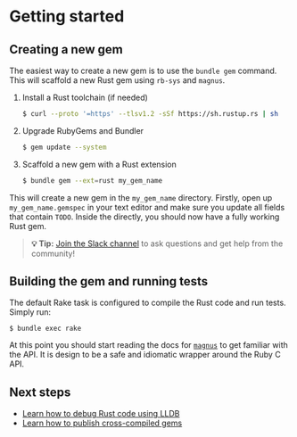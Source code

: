 # Getting started

## Creating a new gem

The easiest way to create a new gem is to use the `bundle gem` command. This will scaffold a new Rust gem using `rb-sys`
and `magnus`.

1. Install a Rust toolchain (if needed)

   ```bash
   $ curl --proto '=https' --tlsv1.2 -sSf https://sh.rustup.rs | sh
   ```

2. Upgrade RubyGems and Bundler

   ```bash
   $ gem update --system
   ```

3. Scaffold a new gem with a Rust extension

   ```bash
   $ bundle gem --ext=rust my_gem_name
   ```

This will create a new gem in the `my_gem_name` directory. Firstly, open up `my_gem_name.gemspec` in your text editor
and make sure you update all fields that contain `TODO`. Inside the directly, you should now have a fully working Rust
gem.

> **💡 Tip:** [Join the Slack channel][slack] to ask questions and get help from the community!

## Building the gem and running tests

The default Rake task is configured to compile the Rust code and run tests. Simply run:

```
$ bundle exec rake
```

At this point you should start reading the docs for [`magnus`][magnus] to get familiar with the API. It is design to be
a safe and idiomatic wrapper around the Ruby C API.

## Next steps

- [Learn how to debug Rust code using LLDB](./tutorial/testing/debugging.md)
- [Learn how to publish cross-compiled gems](./tutorial/publishing/cross-compilation.md)

[rb-sys]: https://github.com/oxidize-rb/rb-sys
[magnus]: https://github.com/matsadler/magnus
[slack]: https://join.slack.com/t/oxidize-rb/shared_invite/zt-16zv5tqte-Vi7WfzxCesdo2TqF_RYBCw
